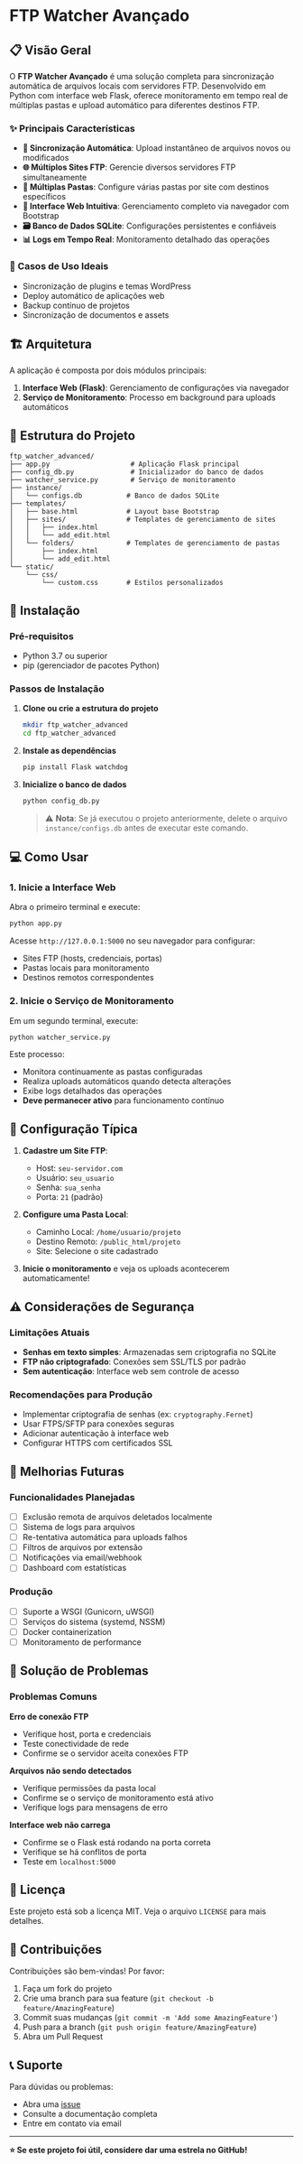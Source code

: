 # FTP Watcher Avançado

## 📋 Visão Geral

O **FTP Watcher Avançado** é uma solução completa para sincronização automática de arquivos locais com servidores FTP. Desenvolvido em Python com interface web Flask, oferece monitoramento em tempo real de múltiplas pastas e upload automático para diferentes destinos FTP.

### ✨ Principais Características

- **🔄 Sincronização Automática**: Upload instantâneo de arquivos novos ou modificados
- **🌐 Múltiplos Sites FTP**: Gerencie diversos servidores FTP simultaneamente
- **📁 Múltiplas Pastas**: Configure várias pastas por site com destinos específicos
- **🎨 Interface Web Intuitiva**: Gerenciamento completo via navegador com Bootstrap
- **🗃️ Banco de Dados SQLite**: Configurações persistentes e confiáveis
- **📊 Logs em Tempo Real**: Monitoramento detalhado das operações

### 🎯 Casos de Uso Ideais

- Sincronização de plugins e temas WordPress
- Deploy automático de aplicações web
- Backup contínuo de projetos
- Sincronização de documentos e assets

## 🏗️ Arquitetura

A aplicação é composta por dois módulos principais:

1. **Interface Web (Flask)**: Gerenciamento de configurações via navegador
2. **Serviço de Monitoramento**: Processo em background para uploads automáticos

## 📁 Estrutura do Projeto

```
ftp_watcher_advanced/
├── app.py                    # Aplicação Flask principal
├── config_db.py              # Inicializador do banco de dados
├── watcher_service.py        # Serviço de monitoramento
├── instance/
│   └── configs.db           # Banco de dados SQLite
├── templates/
│   ├── base.html            # Layout base Bootstrap
│   ├── sites/               # Templates de gerenciamento de sites
│   │   ├── index.html
│   │   └── add_edit.html
│   └── folders/             # Templates de gerenciamento de pastas
│       ├── index.html
│       └── add_edit.html
└── static/
    └── css/
        └── custom.css       # Estilos personalizados
```

## 🚀 Instalação

### Pré-requisitos

- Python 3.7 ou superior
- pip (gerenciador de pacotes Python)

### Passos de Instalação

1. **Clone ou crie a estrutura do projeto**
   ```bash
   mkdir ftp_watcher_advanced
   cd ftp_watcher_advanced
   ```

2. **Instale as dependências**
   ```bash
   pip install Flask watchdog
   ```

3. **Inicialize o banco de dados**
   ```bash
   python config_db.py
   ```
   
   > ⚠️ **Nota**: Se já executou o projeto anteriormente, delete o arquivo `instance/configs.db` antes de executar este comando.

## 💻 Como Usar

### 1. Inicie a Interface Web

Abra o primeiro terminal e execute:

```bash
python app.py
```

Acesse `http://127.0.0.1:5000` no seu navegador para configurar:
- Sites FTP (hosts, credenciais, portas)
- Pastas locais para monitoramento
- Destinos remotos correspondentes

### 2. Inicie o Serviço de Monitoramento

Em um segundo terminal, execute:

```bash
python watcher_service.py
```

Este processo:
- Monitora continuamente as pastas configuradas
- Realiza uploads automáticos quando detecta alterações
- Exibe logs detalhados das operações
- **Deve permanecer ativo** para funcionamento contínuo

## 📝 Configuração Típica

1. **Cadastre um Site FTP**:
   - Host: `seu-servidor.com`
   - Usuário: `seu_usuario`
   - Senha: `sua_senha`
   - Porta: `21` (padrão)

2. **Configure uma Pasta Local**:
   - Caminho Local: `/home/usuario/projeto`
   - Destino Remoto: `/public_html/projeto`
   - Site: Selecione o site cadastrado

3. **Inicie o monitoramento** e veja os uploads acontecerem automaticamente!

## ⚠️ Considerações de Segurança

### Limitações Atuais
- **Senhas em texto simples**: Armazenadas sem criptografia no SQLite
- **FTP não criptografado**: Conexões sem SSL/TLS por padrão
- **Sem autenticação**: Interface web sem controle de acesso

### Recomendações para Produção
- Implementar criptografia de senhas (ex: `cryptography.Fernet`)
- Usar FTPS/SFTP para conexões seguras
- Adicionar autenticação à interface web
- Configurar HTTPS com certificados SSL

## 🔧 Melhorias Futuras

### Funcionalidades Planejadas
- [ ] Exclusão remota de arquivos deletados localmente
- [ ] Sistema de logs para arquivos
- [ ] Re-tentativa automática para uploads falhos
- [ ] Filtros de arquivos por extensão
- [ ] Notificações via email/webhook
- [ ] Dashboard com estatísticas

### Produção
- [ ] Suporte a WSGI (Gunicorn, uWSGI)
- [ ] Serviços do sistema (systemd, NSSM)
- [ ] Docker containerization
- [ ] Monitoramento de performance

## 🐛 Solução de Problemas

### Problemas Comuns

**Erro de conexão FTP**
- Verifique host, porta e credenciais
- Teste conectividade de rede
- Confirme se o servidor aceita conexões FTP

**Arquivos não sendo detectados**
- Verifique permissões da pasta local
- Confirme se o serviço de monitoramento está ativo
- Verifique logs para mensagens de erro

**Interface web não carrega**
- Confirme se o Flask está rodando na porta correta
- Verifique se há conflitos de porta
- Teste em `localhost:5000`

## 📄 Licença

Este projeto está sob a licença MIT. Veja o arquivo `LICENSE` para mais detalhes.

## 🤝 Contribuições

Contribuições são bem-vindas! Por favor:

1. Faça um fork do projeto
2. Crie uma branch para sua feature (`git checkout -b feature/AmazingFeature`)
3. Commit suas mudanças (`git commit -m 'Add some AmazingFeature'`)
4. Push para a branch (`git push origin feature/AmazingFeature`)
5. Abra um Pull Request

## 📞 Suporte

Para dúvidas ou problemas:
- Abra uma [issue](https://github.com/seu-usuario/ftp-watcher-advanced/issues)
- Consulte a documentação completa
- Entre em contato via email

---

**⭐ Se este projeto foi útil, considere dar uma estrela no GitHub!**